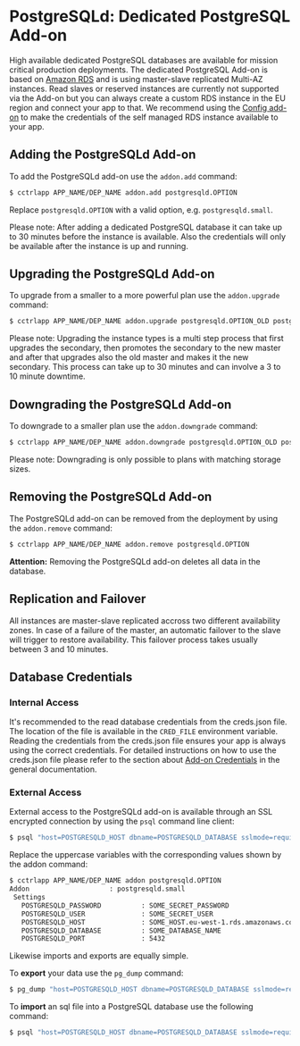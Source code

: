 # PostgreSQLd: Dedicated PostgreSQL Add-on

High available dedicated PostgreSQL databases are available for mission
critical production deployments. The dedicated PostgreSQL Add-on is based on
[Amazon RDS](http://aws.amazon.com/rds/) and is using master-slave replicated
Multi-AZ instances. Read slaves or reserved instances are currently not
supported via the Add-on but you can always create a custom RDS instance in the
EU region and connect your app to that. We recommend using the [Config
add-on](https://www.cloudcontrol.com/add-ons/config) to make the credentials of
the self managed RDS instance available to your app.

## Adding the PostgreSQLd Add-on

To add the PostgreSQLd add-on use the `addon.add` command:
~~~bash
$ cctrlapp APP_NAME/DEP_NAME addon.add postgresqld.OPTION
~~~
Replace `postgresqld.OPTION` with a valid option, e.g. `postgresqld.small`.

Please note: After adding a dedicated PostgreSQL database it can take up to 30
minutes before the instance is available. Also the credentials will only be
available after the instance is up and running.

## Upgrading the PostgreSQLd Add-on

To upgrade from a smaller to a more powerful plan use the `addon.upgrade` command:
~~~bash
$ cctrlapp APP_NAME/DEP_NAME addon.upgrade postgresqld.OPTION_OLD postgresqld.OPTION_NEW
~~~

Please note: Upgrading the instance types is a multi step process that first
upgrades the secondary, then promotes the secondary to the new master and after
that upgrades also the old master and makes it the new secondary. This process
can take up to 30 minutes and can involve a 3 to 10 minute downtime.

## Downgrading the PostgreSQLd Add-on

To downgrade to a smaller plan use the `addon.downgrade` command:
~~~bash
$ cctrlapp APP_NAME/DEP_NAME addon.downgrade postgresqld.OPTION_OLD postgresqld.OPTION_NEW
~~~

Please note: Downgrading is only possible to plans with matching storage sizes.

## Removing the PostgreSQLd Add-on

The PostgreSQLd add-on can be removed from the deployment by using the `addon.remove` command:
~~~bash
$ cctrlapp APP_NAME/DEP_NAME addon.remove postgresqld.OPTION
~~~

**Attention:** Removing the PostgreSQLd add-on deletes all data in the database.

## Replication and Failover

All instances are master-slave replicated accross two different availability
zones. In case of a failure of the master, an automatic failover to the slave
will trigger to restore availability. This failover process takes usually
between 3 and 10 minutes.

## Database Credentials

### Internal Access

It's recommended to the read database credentials from the creds.json file. The
location of the file is available in the `CRED_FILE` environment variable.
Reading the credentials from the creds.json file ensures your app is always
using the correct credentials. For detailed instructions on how to use the
creds.json file please refer to the section about [Add-on
Credentials](https://www.cloudcontrol.com/dev-center/Platform%20Documentation#add-ons)
in the general documentation.

### External Access

External access to the PostgreSQLd add-on is available through an SSL encrypted
connection by using the `psql` command line client:
~~~bash
$ psql "host=POSTGRESQLD_HOST dbname=POSTGRESQLD_DATABASE sslmode=require" -U POSTGRESQLD_USERNAME
~~~

Replace the uppercase variables with the corresponding values shown by the addon command:
~~~bash
$ cctrlapp APP_NAME/DEP_NAME addon postgresqld.OPTION
Addon                    : postgresqld.small
 Settings
   POSTGRESQLD_PASSWORD          : SOME_SECRET_PASSWORD
   POSTGRESQLD_USER              : SOME_SECRET_USER
   POSTGRESQLD_HOST              : SOME_HOST.eu-west-1.rds.amazonaws.com
   POSTGRESQLD_DATABASE          : SOME_DATABASE_NAME
   POSTGRESQLD_PORT              : 5432
~~~

Likewise imports and exports are equally simple.

To **export** your data use the `pg_dump` command:
~~~bash
$ pg_dump "host=POSTGRESQLD_HOST dbname=POSTGRESQLD_DATABASE sslmode=require" -U POSTGRESQLD_USERNAME > PG_DUMP
~~~

To **import** an sql file into a PostgreSQL database use the following command:
~~~bash
$ psql "host=POSTGRESQLD_HOST dbname=POSTGRESQLD_DATABASE sslmode=require" -U POSTGRESQLD_USERNAME < PG_DUMP
~~~

